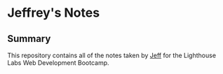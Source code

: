 # Jeffrey's Notes

## Summary

This repository contains all of the notes taken by [Jeff](https://github.com/Jeffreypang911) for the Lighthouse Labs Web Development Bootcamp.